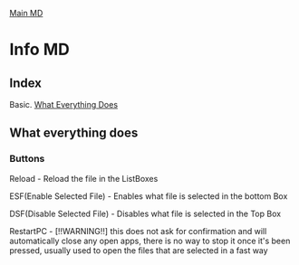 [Main MD](https://github.com/CelestialDodo/RunAppsOnStartup/blob/main/README.md)

# Info MD #
## Index ##
Basic. [What Everything Does](https://github.com/CelestialDodo/RunAppsOnStartup/blob/main/Info-Info.md#what-everything-does)

## What everything does ##
### Buttons ###
Reload - Reload the file in the ListBoxes

ESF(Enable Selected File) - Enables what file is selected in the bottom Box

DSF(Disable Selected File) - Disables what file is selected in the Top Box

RestartPC - [!!WARNING!!] this does not ask for confirmation and will automatically close any open apps, there is no way to stop it once it's been pressed, usually used to open the files that are selected in a fast way

